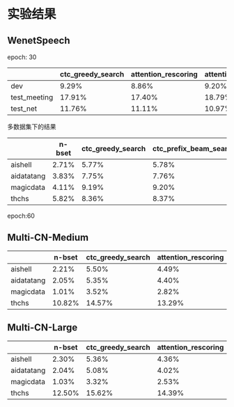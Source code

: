 # 实验结果

## WenetSpeech

epoch: 30

|              | ctc_greedy_search | attention_rescoring | attention |
| ------------ | ----------------- | ------------------- | --------- |
| dev          | 9.29%             | 8.86%               | 9.20%     |
| test_meeting | 17.91%            | 17.40%              | 18.79%    |
| test_net     | 11.76%            | 11.11%              | 10.97%    |

多数据集下的结果

|            | n-bset | ctc_greedy_search | ctc_prefix_beam_search | attention_rescoring | attention |
| ---------- | ------ | ----------------- | ---------------------- | ------------------- | --------- |
| aishell    | 2.71%  | 5.77%             | 5.78%                  | 4.69%               | 4.46%     |
| aidatatang | 3.83%  | 7.75%             | 7.76%                  | 6.87%               | 6.52%     |
| magicdata  | 4.11%  | 9.19%             | 9.20%                  | 8.15%               | 8.14%     |
| thchs      | 5.82%  | 8.36%             | 8.37%                  | 7.57%               | 7.00%     |



epoch:60



## Multi-CN-Medium

|            | n-bset | ctc_greedy_search | attention_rescoring | attention |
| ---------- | ------ | ----------------- | ------------------- | --------- |
| aishell    | 2.21%  | 5.50%             | 4.49%               | 4.40%     |
| aidatatang | 2.05%  | 5.35%             | 4.40%               | 4.04%     |
| magicdata  | 1.01%  | 3.52%             | 2.82%               | 2.57%     |
| thchs      | 10.82% | 14.57%            | 13.29%              | 13.61%    |

## Multi-CN-Large

|            | n-bset | ctc_greedy_search | attention_rescoring | attention |
| ---------- | ------ | ----------------- | ------------------- | --------- |
| aishell    | 2.30%  | 5.36%             | 4.36%               | 4.25%     |
| aidatatang | 2.04%  | 5.08%             | 4.02%               | 3.66%     |
| magicdata  | 1.03%  | 3.32%             | 2.53%               | 2.35%     |
| thchs      | 12.50% | 15.62%            | 14.39%              | 14.97%    |